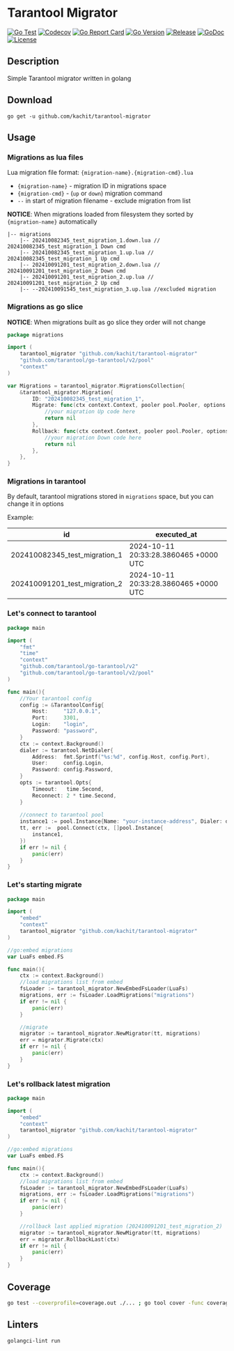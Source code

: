 # Tarantool Migrator
[![Go Test](https://github.com/Kachit/tarantool-migrator/actions/workflows/tests.yml/badge.svg)](https://github.com/Kachit/tarantool-migrator/actions)
[![Codecov](https://codecov.io/github/Kachit/tarantool-migrator/graph/badge.svg)](https://codecov.io/github/Kachit/tarantool-migrator)
[![Go Report Card](https://goreportcard.com/badge/github.com/kachit/tarantool-migrator)](https://goreportcard.com/report/github.com/kachit/tarantool-migrator)
[![Go Version](https://img.shields.io/github/go-mod/go-version/Kachit/tarantool-migrator)](https://go.dev/doc/go1.20)
[![Release](https://img.shields.io/github/v/release/Kachit/tarantool-migrator.svg)](https://github.com/Kachit/tarantool-migrator/releases)
[![GoDoc](https://img.shields.io/badge/go.dev-reference-brightgreen?logo=go&logoColor=white&style=flat)](https://pkg.go.dev/github.com/kachit/tarantool-migrator)
[![License](https://img.shields.io/github/license/Kachit/tarantool-migrator)](https://github.com/Kachit/tarantool-migrator/blob/main/LICENSE)

## Description
Simple Tarantool migrator written in golang

## Download
```shell
go get -u github.com/kachit/tarantool-migrator
```

## Usage

### Migrations as lua files
Lua migration file format: `{migration-name}.{migration-cmd}.lua`
* `{migration-name}` - migration ID in migrations space
* `{migration-cmd}` - (`up` or `down`) migration command
* `--` in start of migration filename - exclude migration from list

**NOTICE**: When migrations loaded from filesystem they sorted by `{migration-name}` automatically
```
|-- migrations
    |-- 202410082345_test_migration_1.down.lua // 202410082345_test_migration_1 Down cmd
    |-- 202410082345_test_migration_1.up.lua // 202410082345_test_migration_1 Up cmd
    |-- 202410091201_test_migration_2.down.lua // 202410091201_test_migration_2 Down cmd
    |-- 202410091201_test_migration_2.up.lua // 202410091201_test_migration_2 Up cmd
    |-- --202410091545_test_migration_3.up.lua //excluded migration
```

### Migrations as go slice
**NOTICE**: When migrations built as go slice they order will not change
```go
package migrations

import (
	tarantool_migrator "github.com/kachit/tarantool-migrator"
	"github.com/tarantool/go-tarantool/v2/pool"
	"context"
)

var Migrations = tarantool_migrator.MigrationsCollection{
	&tarantool_migrator.Migration{
		ID: "202410082345_test_migration_1",
		Migrate: func(ctx context.Context, pooler pool.Pooler, options *tarantool_migrator.Options) error {
			//your migration Up code here
			return nil
		},
		Rollback: func(ctx context.Context, pooler pool.Pooler, options *tarantool_migrator.Options) error {
			//your migration Down code here
			return nil
		},
	},
}
```

### Migrations in tarantool

By default, tarantool migrations stored in `migrations` space, but you can change it in options

Example:

| **id**                        | **executed_at**                       |
|-------------------------------|---------------------------------------|
| 202410082345_test_migration_1 | 2024-10-11 20:33:28.3860465 +0000 UTC |
| 202410091201_test_migration_2 | 2024-10-11 20:33:28.3860465 +0000 UTC |

### Let's connect to tarantool
```go
package main

import (
    "fmt"
    "time"
	"context"
	"github.com/tarantool/go-tarantool/v2"
	"github.com/tarantool/go-tarantool/v2/pool"
)

func main(){
	//Your tarantool config
	config := &TarantoolConfig{
		Host:     "127.0.0.1",
		Port:     3301,
		Login:    "login",
		Password: "password",
	}
	ctx := context.Background()
	dialer := tarantool.NetDialer{
		Address:  fmt.Sprintf("%s:%d", config.Host, config.Port),
		User:     config.Login,
		Password: config.Password,
	}
	opts := tarantool.Opts{
		Timeout:   time.Second,
		Reconnect: 2 * time.Second,
	}
	
	//connect to tarantool pool
	instance1 := pool.Instance{Name: "your-instance-address", Dialer: dialer, Opts: opts}
	tt, err :=  pool.Connect(ctx, []pool.Instance{
		instance1,
	})
	if err != nil {
		panic(err)
	}
}
```

### Let's starting migrate
```go
package main

import (
	"embed"
	"context"
	tarantool_migrator "github.com/kachit/tarantool-migrator"
)

//go:embed migrations
var LuaFs embed.FS

func main(){
	ctx := context.Background()
	//load migrations list from embed
	fsLoader := tarantool_migrator.NewEmbedFsLoader(LuaFs)
	migrations, err := fsLoader.LoadMigrations("migrations")
	if err != nil {
		panic(err)
	}

	//migrate
	migrator := tarantool_migrator.NewMigrator(tt, migrations)
	err = migrator.Migrate(ctx)
	if err != nil {
		panic(err)
	}
}
```

### Let's rollback latest migration
```go
package main

import (
	"embed"
	"context"
	tarantool_migrator "github.com/kachit/tarantool-migrator"
)

//go:embed migrations
var LuaFs embed.FS

func main(){
	ctx := context.Background()
	//load migrations list from embed
	fsLoader := tarantool_migrator.NewEmbedFsLoader(LuaFs)
	migrations, err := fsLoader.LoadMigrations("migrations")
	if err != nil {
		panic(err)
	}

	//rollback last applied migration (202410091201_test_migration_2)
	migrator := tarantool_migrator.NewMigrator(tt, migrations)
	err = migrator.RollbackLast(ctx)
	if err != nil {
		panic(err)
	}
}
```

## Coverage
```bash
go test --coverprofile=coverage.out ./... ; go tool cover -func coverage.out ; go tool cover --html=coverage.out -o coverage.html
```

## Linters ##
```bash
golangci-lint run
```

